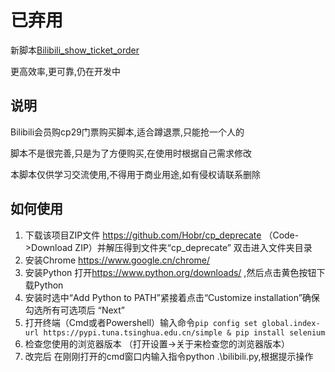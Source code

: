 # 已弃用

新脚本[Bilibili_show_ticket_order](https://github.com/Hobr/Bilibili_show_ticket_order)

更高效率,更可靠,仍在开发中

## 说明

Bilibili会员购cp29门票购买脚本,适合蹲退票,只能抢一个人的

脚本不是很完善,只是为了方便购买,在使用时根据自己需求修改

本脚本仅供学习交流使用,不得用于商业用途,如有侵权请联系删除

## 如何使用

1. 下载该项目ZIP文件 <https://github.com/Hobr/cp_deprecate> （Code->Download ZIP）并解压得到文件夹“cp_deprecate” 双击进入文件夹目录
2. 安装Chrome <https://www.google.cn/chrome/>
3. 安装Python 打开<https://www.python.org/downloads/> ,然后点击黄色按钮下载Python
4. 安装时选中“Add Python to PATH”紧接着点击“Customize installation”确保勾选所有可选项后 “Next”
5. 打开终端（Cmd或者Powershell）输入命令``pip config set global.index-url https://pypi.tuna.tsinghua.edu.cn/simple & pip install selenium``
6. 检查您使用的浏览器版本 （打开设置->关于来检查您的浏览器版本）
7. 改完后 在刚刚打开的cmd窗口内输入指令python .\bilibili.py,根据提示操作
